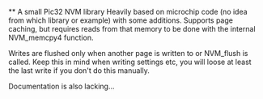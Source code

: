 ** A small Pic32 NVM library
Heavily based on microchip code (no idea from which library or example) with some additions. Supports page caching, but requires reads from that memory to be done with the internal NVM_memcpy4 function.

Writes are flushed only when another page is written to or NVM_flush is called. Keep this in mind when writing settings etc, you will loose at least the last write if you don't do this manually.

Documentation is also lacking...

